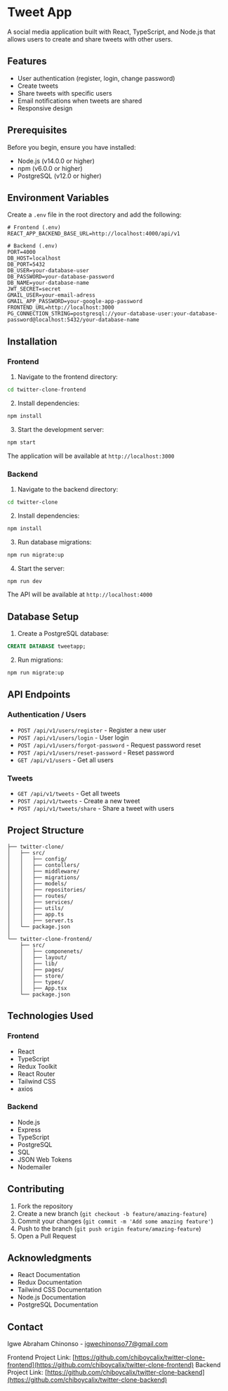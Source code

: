 # Tweet App

A social media application built with React, TypeScript, and Node.js that allows users to create and share tweets with other users.

## Features

- User authentication (register, login, change password)
- Create tweets
- Share tweets with specific users
- Email notifications when tweets are shared
- Responsive design

## Prerequisites

Before you begin, ensure you have installed:
- Node.js (v14.0.0 or higher)
- npm (v6.0.0 or higher)
- PostgreSQL (v12.0 or higher)

## Environment Variables

Create a `.env` file in the root directory and add the following:

```env
# Frontend (.env)
REACT_APP_BACKEND_BASE_URL=http://localhost:4000/api/v1

# Backend (.env)
PORT=4000
DB_HOST=localhost
DB_PORT=5432
DB_USER=your-database-user
DB_PASSWORD=your-database-password
DB_NAME=your-database-name
JWT_SECRET=secret
GMAIL_USER=your-email-adress
GMAIL_APP_PASSWORD=your-google-app-password
FRONTEND_URL=http://localhost:3000
PG_CONNECTION_STRING=postgresql://your-database-user:your-database-password@localhost:5432/your-database-name
```

## Installation

### Frontend

1. Navigate to the frontend directory:
```bash
cd twitter-clone-frontend
```

2. Install dependencies:
```bash
npm install
```

3. Start the development server:
```bash
npm start
```

The application will be available at `http://localhost:3000`

### Backend

1. Navigate to the backend directory:
```bash
cd twitter-clone
```

2. Install dependencies:
```bash
npm install
```

3. Run database migrations:
```bash
npm run migrate:up
```

4. Start the server:
```bash
npm run dev
```

The API will be available at `http://localhost:4000`

## Database Setup

1. Create a PostgreSQL database:
```sql
CREATE DATABASE tweetapp;
```

2. Run migrations:
```bash
npm run migrate:up
```

## API Endpoints

### Authentication / Users
- `POST /api/v1/users/register` - Register a new user
- `POST /api/v1/users/login` - User login
- `POST /api/v1/users/forgot-password` - Request password reset
- `POST /api/v1/users/reset-password` - Reset password
- `GET /api/v1/users` - Get all users

### Tweets
- `GET /api/v1/tweets` - Get all tweets
- `POST /api/v1/tweets` - Create a new tweet
- `POST /api/v1/tweets/share` - Share a tweet with users


## Project Structure

```
├── twitter-clone/
│   ├── src/
│   │   ├── config/
│   │   ├── contollers/
│   │   ├── middleware/
│   │   ├── migrations/
│   │   ├── models/
│   │   ├── repositories/
│   │   ├── routes/
│   │   ├── services/
│   │   ├── utils/
│   │   ├── app.ts
│   │   ├── server.ts
│   └── package.json
│
└── twitter-clone-frontend/
    ├── src/
    │   ├── componenets/
    │   ├── layout/
    │   ├── lib/
    │   ├── pages/
    │   ├── store/
    │   ├── types/
    │   ├── App.tsx
    └── package.json
```

## Technologies Used

### Frontend
- React
- TypeScript
- Redux Toolkit
- React Router
- Tailwind CSS
- axios

### Backend
- Node.js
- Express
- TypeScript
- PostgreSQL
- SQL
- JSON Web Tokens
- Nodemailer

## Contributing

1. Fork the repository
2. Create a new branch (`git checkout -b feature/amazing-feature`)
3. Commit your changes (`git commit -m 'Add some amazing feature'`)
4. Push to the branch (`git push origin feature/amazing-feature`)
5. Open a Pull Request

## Acknowledgments

- React Documentation
- Redux Documentation
- Tailwind CSS Documentation
- Node.js Documentation
- PostgreSQL Documentation

## Contact

Igwe Abraham Chinonso - igwechinonso77@gmail.com

Frontend Project Link: [https://github.com/chiboycalix/twitter-clone-frontend](https://github.com/chiboycalix/twitter-clone-frontend)
Backend Project Link: [https://github.com/chiboycalix/twitter-clone-backend](https://github.com/chiboycalix/twitter-clone-backend)